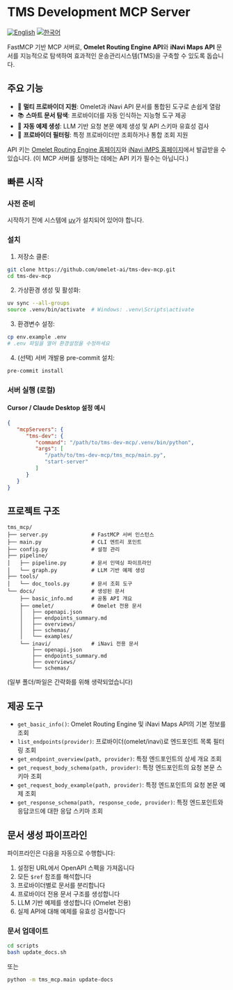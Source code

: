 # TMS Development MCP Server

[![English](https://img.shields.io/badge/lang-English-blue.svg)](README.md) [![한국어](https://img.shields.io/badge/언어-한국어-orange.svg)](README.ko.md)

FastMCP 기반 MCP 서버로, **Omelet Routing Engine API**와 **iNavi Maps API** 문서를 지능적으로 탐색하여 효과적인 운송관리시스템(TMS)을 구축할 수 있도록 돕습니다.

## 주요 기능

- 🚀 **멀티 프로바이더 지원**: Omelet과 iNavi API 문서를 통합된 도구로 손쉽게 열람
- 📚 **스마트 문서 탐색**: 프로바이더를 자동 인식하는 지능형 도구 제공
- 🔄 **자동 예제 생성**: LLM 기반 요청 본문 예제 생성 및 API 스키마 유효성 검사
- 🎯 **프로바이더 필터링**: 특정 프로바이더만 조회하거나 통합 조회 지원

API 키는 [Omelet Routing Engine 홈페이지](https://routing.oaasis.cc/)와 [iNavi iMPS 홈페이지](https://mapsapi.inavisys.com/)에서 발급받을 수 있습니다.
(이 MCP 서버를 실행하는 데에는 API 키가 필수는 아닙니다.)

## 빠른 시작

### 사전 준비

시작하기 전에 시스템에 [uv](https://docs.astral.sh/uv/getting-started/installation/)가 설치되어 있어야 합니다.

### 설치

1. 저장소 클론:
```bash
git clone https://github.com/omelet-ai/tms-dev-mcp.git
cd tms-dev-mcp
```

2. 가상환경 생성 및 활성화:
```bash
uv sync --all-groups
source .venv/bin/activate  # Windows: .venv\Scripts\activate
```

3. 환경변수 설정:
```bash
cp env.example .env
# .env 파일을 열어 환경설정을 수정하세요
```

4. (선택) 서버 개발용 pre-commit 설치:
```bash
pre-commit install
```

### 서버 실행 (로컬)

#### Cursor / Claude Desktop 설정 예시
```json
{
   "mcpServers": {
      "tms-dev": {
         "command": "/path/to/tms-dev-mcp/.venv/bin/python",
         "args": [
            "/path/to/tms-dev-mcp/tms_mcp/main.py",
            "start-server"
         ]
      }
   }
}
```

## 프로젝트 구조

```
tms_mcp/
├── server.py              # FastMCP 서버 인스턴스
├── main.py                # CLI 엔트리 포인트
├── config.py              # 설정 관리
├── pipeline/
│   ├── pipeline.py        # 문서 인덱싱 파이프라인
│   └── graph.py           # LLM 기반 예제 생성
├── tools/
│   └── doc_tools.py       # 문서 조회 도구
└── docs/                  # 생성된 문서
    ├── basic_info.md      # 공통 API 개요
    ├── omelet/            # Omelet 전용 문서
    │   ├── openapi.json
    │   ├── endpoints_summary.md
    │   ├── overviews/
    │   ├── schemas/
    │   └── examples/
    └── inavi/             # iNavi 전용 문서
        ├── openapi.json
        ├── endpoints_summary.md
        ├── overviews/
        └── schemas/
```

(일부 폴더/파일은 간략화를 위해 생략되었습니다)

## 제공 도구

- `get_basic_info()`: Omelet Routing Engine 및 iNavi Maps API의 기본 정보를 조회
- `list_endpoints(provider)`: 프로바이더(omelet/inavi)로 엔드포인트 목록 필터링 조회
- `get_endpoint_overview(path, provider)`: 특정 엔드포인트의 상세 개요 조회
- `get_request_body_schema(path, provider)`: 특정 엔드포인트의 요청 본문 스키마 조회
- `get_request_body_example(path, provider)`: 특정 엔드포인트의 요청 본문 예제 조회
- `get_response_schema(path, response_code, provider)`: 특정 엔드포인트와 응답코드에 대한 응답 스키마 조회

## 문서 생성 파이프라인

파이프라인은 다음을 자동으로 수행합니다:
1. 설정된 URL에서 OpenAPI 스펙을 가져옵니다
2. 모든 `$ref` 참조를 해석합니다
3. 프로바이더별로 문서를 분리합니다
4. 프로바이더 전용 문서 구조를 생성합니다
5. LLM 기반 예제를 생성합니다 (Omelet 전용)
6. 실제 API에 대해 예제를 유효성 검사합니다

### 문서 업데이트

```bash
cd scripts
bash update_docs.sh
```
또는
```bash
python -m tms_mcp.main update-docs
```
